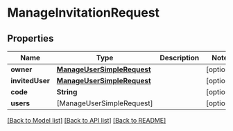 # ManageInvitationRequest

## Properties
Name | Type | Description | Notes
------------ | ------------- | ------------- | -------------
**owner** | [**ManageUserSimpleRequest**](ManageUserSimpleRequest.md) |  | [optional] 
**invitedUser** | [**ManageUserSimpleRequest**](ManageUserSimpleRequest.md) |  | [optional] 
**code** | **String** |  | [optional] 
**users** | [ManageUserSimpleRequest] |  | [optional] 

[[Back to Model list]](../README.md#documentation-for-models) [[Back to API list]](../README.md#documentation-for-api-endpoints) [[Back to README]](../README.md)


